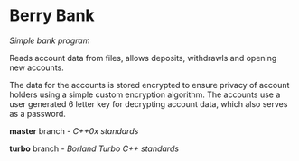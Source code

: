 # Berry Bank

_Simple bank program_
	
Reads account data from files, allows deposits, withdrawls and opening new accounts.

The data for the accounts is stored encrypted to ensure privacy of account holders using a simple custom encryption algorithm.
The accounts use a user generated 6 letter key for decrypting account data, which also serves as a password.


**master** branch - _C++0x standards_

**turbo** branch - _Borland Turbo C++ standards_
